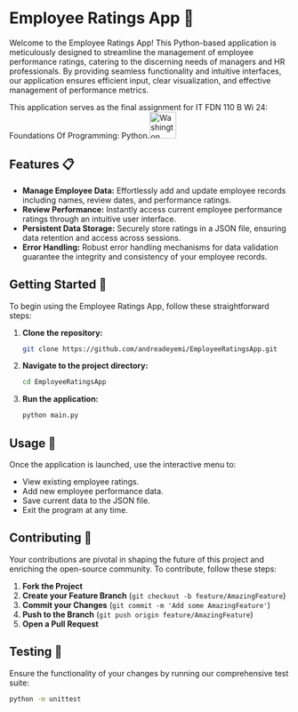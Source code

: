 # Employee Ratings App 🌟

Welcome to the Employee Ratings App! This Python-based application is meticulously designed to streamline the management of employee performance ratings, catering to the discerning needs of managers and HR professionals. By providing seamless functionality and intuitive interfaces, our application ensures efficient input, clear visualization, and effective management of performance metrics. 

This application serves as the final assignment for IT FDN 110 B Wi 24: Foundations Of Programming: Python.<img src="https://upload.wikimedia.org/wikipedia/commons/thumb/1/17/Washington_Huskies_logo.svg/1920px-Washington_Huskies_logo.svg.png" alt="Washington Huskies Logo" width="48"> 

## Features 📋

- **Manage Employee Data:** Effortlessly add and update employee records including names, review dates, and performance ratings.
- **Review Performance:** Instantly access current employee performance ratings through an intuitive user interface.
- **Persistent Data Storage:** Securely store ratings in a JSON file, ensuring data retention and access across sessions.
- **Error Handling:** Robust error handling mechanisms for data validation guarantee the integrity and consistency of your employee records.

## Getting Started 🚀

To begin using the Employee Ratings App, follow these straightforward steps:

1. **Clone the repository:**
    ```sh
    git clone https://github.com/andreadeyemi/EmployeeRatingsApp.git
    ```

2. **Navigate to the project directory:**
    ```sh
    cd EmployeeRatingsApp
    ```

3. **Run the application:**
    ```sh
    python main.py
    ```

## Usage 📖

Once the application is launched, use the interactive menu to:

- View existing employee ratings.
- Add new employee performance data.
- Save current data to the JSON file.
- Exit the program at any time.

## Contributing 🤝

Your contributions are pivotal in shaping the future of this project and enriching the open-source community. To contribute, follow these steps:

1. **Fork the Project**
2. **Create your Feature Branch** (`git checkout -b feature/AmazingFeature`)
3. **Commit your Changes** (`git commit -m 'Add some AmazingFeature'`)
4. **Push to the Branch** (`git push origin feature/AmazingFeature`)
5. **Open a Pull Request**

## Testing 🧪

Ensure the functionality of your changes by running our comprehensive test suite:

```sh
python -m unittest


